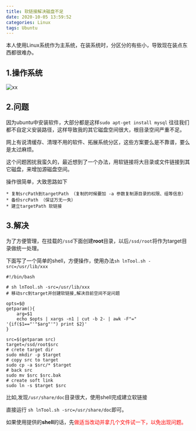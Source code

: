 ```yaml
---
title: 软链接解决磁盘不足
date: 2020-10-05 13:59:52
categories: Linux
tags: Ubuntu
---
```


本人使用Linux系统作为主系统，在装系统时，分区分的有些小，导致现在装点东西都很难办。

## 1.操作系统

![xx](http://qgw3wcroi.hn-bkt.clouddn.com/snapshot.png) 
 
## 2.问题

因为ubuntu中安装软件，大部分都是这样``sudo apt-get install mysql`` 往往我们都不自定义安装路径，这样导致我的其它磁盘空间很大，根目录空间严重不足。

网上有说清缓存、清理不用的软件、拓展系统分区，这些方案要么是不靠谱，要么是太过麻烦。

这个问题困扰我蛮久的，最近想到了一个办法，用软链接将大目录或文件链接到其它磁盘，来增加源磁盘空间。

操作很简单，大致思路如下

    * 复制srcPath到targetPath （复制的时候要加 -a 参数复制源目录的权限、组等信息）
    * 备份srcPath （保证万无一失）
    * 建立targetPath 软链接


## 3.解决

为了方便管理，在挂载的``/ssd``下面创建**root**目录，以后``/ssd/root``将作为target目录做统一处理。

下面写了一个简单的shell，方便操作，使用办法``sh lnTool.sh -src=/usr/lib/xxx``

```shell
#!/bin/bash

# sh lnTool.sh -src=/usr/lib/xxx
# 移动src到target并创建软链接,解决目前空间不足问题

opts=$@
getparam(){
	arg=$1
	echo $opts | xargs -n1 | cut -b 2- | awk -F"=" '{if($1=="'"$arg"'") print $2}'
}

src=$(getparam src)
target=/ssd/root$src
# crete target dir
sudo mkdir -p $target
# copy src to target
sudo cp -a $src/* $target
# back src
sudo mv $src $src.bak
# create soft link
sudo ln -s $target $src

```

比如,发现``/usr/share/doc``目录很大，使用shell完成建立软链接 

直接运行 ``sh lnTool.sh -src=/usr/share/doc``即可。

如果使用提供的**shell**的话，先<font color="red">做适当改动并拿几个文件试一下，以免出现问题</fornt>。

